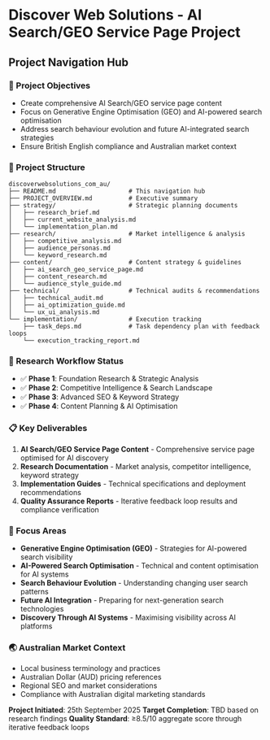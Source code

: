 # Discover Web Solutions - AI Search/GEO Service Page Project

## Project Navigation Hub

### 🎯 Project Objectives
- Create comprehensive AI Search/GEO service page content
- Focus on Generative Engine Optimisation (GEO) and AI-powered search optimisation
- Address search behaviour evolution and future AI-integrated search strategies
- Ensure British English compliance and Australian market context

### 📁 Project Structure
```
discoverwebsolutions_com_au/
├── README.md                    # This navigation hub
├── PROJECT_OVERVIEW.md          # Executive summary
├── strategy/                    # Strategic planning documents
│   ├── research_brief.md
│   ├── current_website_analysis.md
│   └── implementation_plan.md
├── research/                    # Market intelligence & analysis
│   ├── competitive_analysis.md
│   ├── audience_personas.md
│   └── keyword_research.md
├── content/                     # Content strategy & guidelines
│   ├── ai_search_geo_service_page.md
│   ├── content_research.md
│   └── audience_style_guide.md
├── technical/                   # Technical audits & recommendations
│   ├── technical_audit.md
│   ├── ai_optimization_guide.md
│   └── ux_ui_analysis.md
└── implementation/              # Execution tracking
    ├── task_deps.md             # Task dependency plan with feedback loops
    └── execution_tracking_report.md
```

### 🔬 Research Workflow Status
- ✅ **Phase 1**: Foundation Research & Strategic Analysis
- ✅ **Phase 2**: Competitive Intelligence & Search Landscape
- ✅ **Phase 3**: Advanced SEO & Keyword Strategy
- ✅ **Phase 4**: Content Planning & AI Optimisation

### 📋 Key Deliverables
1. **AI Search/GEO Service Page Content** - Comprehensive service page optimised for AI discovery
2. **Research Documentation** - Market analysis, competitor intelligence, keyword strategy
3. **Implementation Guides** - Technical specifications and deployment recommendations
4. **Quality Assurance Reports** - Iterative feedback loop results and compliance verification

### 🎯 Focus Areas
- **Generative Engine Optimisation (GEO)** - Strategies for AI-powered search visibility
- **AI-Powered Search Optimisation** - Technical and content optimisation for AI systems
- **Search Behaviour Evolution** - Understanding changing user search patterns
- **Future AI Integration** - Preparing for next-generation search technologies
- **Discovery Through AI Systems** - Maximising visibility across AI platforms

### 🌏 Australian Market Context
- Local business terminology and practices
- Australian Dollar (AUD) pricing references
- Regional SEO and market considerations
- Compliance with Australian digital marketing standards

**Project Initiated**: 25th September 2025
**Target Completion**: TBD based on research findings
**Quality Standard**: ≥8.5/10 aggregate score through iterative feedback loops